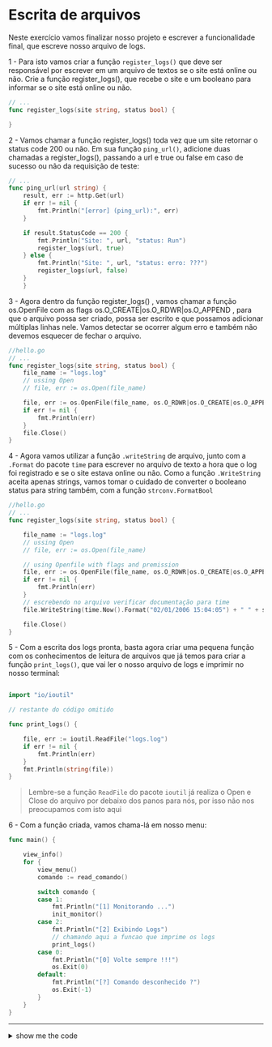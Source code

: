 # Escrita de arquivos

Neste exercício vamos finalizar nosso projeto e escrever a funcionalidade final, que escreve nosso arquivo de logs.

1 - Para isto vamos criar a função `register_logs()` que deve ser responsável por escrever em um arquivo de textos se o site está online ou não. Crie a função register_logs(), que recebe o site e um booleano para informar se o site está online ou não.

```go
// ...
func register_logs(site string, status bool) {

}
```

2 - Vamos chamar a função register_logs() toda vez que um site retornar o status code 200 ou não. Em sua função `ping_url()`, adicione duas chamadas a register_logs(), passando a url e true ou false em caso de sucesso ou não da requisição de teste:

```go
// ...
func ping_url(url string) {
    result, err := http.Get(url)
    if err != nil {
        fmt.Println("[error] (ping_url):", err)
    }

    if result.StatusCode == 200 {
        fmt.Println("Site: ", url, "status: Run")
        register_logs(url, true)
    } else {
        fmt.Println("Site: ", url, "status: erro: ???")
        register_logs(url, false)
    }
    }
```

3 - Agora dentro da função register_logs() , vamos chamar a função os.OpenFile com as flags os.O_CREATE|os.O_RDWR|os.O_APPEND , para que o arquivo possa ser criado, possa ser escrito e que possamos adicionar múltiplas linhas nele. Vamos detectar se ocorrer algum erro e também não devemos esquecer de fechar o arquivo.

```go
//hello.go
// ...
func register_logs(site string, status bool) {
    file_name := "logs.log"
    // ussing Open
    // file, err := os.Open(file_name)

    file, err := os.OpenFile(file_name, os.O_RDWR|os.O_CREATE|os.O_APPEND, 0666)
    if err != nil {
        fmt.Println(err)
    }
    file.Close()
}
```

4 - Agora vamos utilizar a função `.writeString` de arquivo, junto com a `.Format` do pacote `time` para escrever no arquivo de texto a hora que o log foi registrado e se o site estava online ou não. Como a função `.WriteString` aceita apenas strings, vamos tomar o cuidado de converter o booleano status para string também, com a função `strconv.FormatBool`

```go
//hello.go
// ...
func register_logs(site string, status bool) {

    file_name := "logs.log"
    // ussing Open
    // file, err := os.Open(file_name)

    // using Openfile with flags and premission
    file, err := os.OpenFile(file_name, os.O_RDWR|os.O_CREATE|os.O_APPEND, 0666)
    if err != nil {
        fmt.Println(err)
    }
    // escrebendo no arquivo verificar documentação para time
    file.WriteString(time.Now().Format("02/01/2006 15:04:05") + " " + site + " -> online: (" + strconv.FormatBool(status) + ")\n")

    file.Close()
}
```

5 - Com a escrita dos logs pronta, basta agora criar uma pequena função com os conhecimentos de leitura de arquivos que já temos para criar a função `print_logs()`, que vai ler o nosso arquivo de logs e imprimir no nosso terminal:

```go

import "io/ioutil"

// restante do código omitido

func print_logs() {

    file, err := ioutil.ReadFile("logs.log")
    if err != nil {
        fmt.Println(err)
    }
    fmt.Println(string(file))
}
```

> Lembre-se a função `ReadFile` do pacote `ioutil` já realiza o Open e Close do arquivo por debaixo dos panos para nós, por isso não nos preocupamos com isto aqui

6 - Com a função criada, vamos chama-lá em nosso menu:

```go
func main() {

    view_info()
    for {
        view_menu()
        comando := read_comando()

        switch comando {
        case 1:
            fmt.Println("[1] Monitorando ...")
            init_monitor()
        case 2:
            fmt.Println("[2] Exibindo Logs")
            // chamando aqui a funcao que imprime os logs
            print_logs()
        case 0:
            fmt.Println("[0] Volte sempre !!!")
            os.Exit(0)
        default:
            fmt.Println("[?] Comando desconhecido ?")
            os.Exit(-1) 
        }
    }
}
```
___

<details>
    <summary>show me the code</summary>

```go
package main

import (
    "bufio"
    "fmt"
    "io"
    "io/ioutil"
    "net/http"
    "os"
    "os/exec"
    "reflect"
    "strconv"
    "strings"
    "time"
)

const num_monitoramentos = 1
const delay = 5

func main() {

    view_info()

    // loop infinito sem parametros
    for {
        view_menu()
        comando := read_comando()

        switch comando {
        case 1:
            fmt.Println("[1] Monitorando ...")
            init_monitor()
        case 2:
            fmt.Println("[2] Exibindo Logs")
            print_logs()
        case 0:
            fmt.Println("[0] Volte sempre !!!")
            os.Exit(0)
        default:
            fmt.Println("[?] Comando desconhecido ?")
            os.Exit(-1) // sair com err: exit status 255
        }
    }
}

func view_info() {
    nome := "Alex"
    cmd := exec.Command("bash", "-c", "go version")
    version, err := cmd.Output()
    if err != nil {
        fmt.Println((err.Error()))
        return
    }

    fmt.Println("Hola ", nome, "! ", nome, "es variable de tipo ", reflect.TypeOf(nome))
    fmt.Println("Voce esta usando a GO ", string(version))
}

func view_menu() {
    // menu
    fmt.Println("+", strings.Repeat("-", 25), "+")
    fmt.Println("| 1-Iniciar Monitoramento   |")
    fmt.Println("| 2-Exibir Logs             |")
    fmt.Println("| 0-Sair do Programa        |")
    fmt.Println("+", strings.Repeat("-", 25), "+")
    }

    func read_comando() int {
    var comando int
    fmt.Scan(&comando)
    fmt.Println("Voce escolheu a opcao: ", comando, "-> com endereco: ", &comando)
    return comando
}

func init_monitor() {
    fmt.Println("Monitorando...")

    // // usando slice por array
    // sites := []string{"https://alexyucra.vcard.repl.co", "https://m.vcard.repl.co", "https://google.com"}
    // fmt.Println("Usando slices", sites)
    // fmt.Println(reflect.TypeOf(sites))

    sites := read_file()

    // teste en loop
    for i := 0; i < num_monitoramentos; i++ {
        for i, site := range sites {
            fmt.Println("Monitorando site: [", i, "] -> ", site)
            ping_url(site)
        }
        // adicionando delay cada 10 seg
        time.Sleep(delay * time.Second)
    }
    fmt.Println("")
}

func ping_url(url string) {
    result, err := http.Get(url)
    if err != nil {
        fmt.Println("[error] (ping_url):", err)
    }

    if result.StatusCode == 200 {
        fmt.Println("Site: ", url, "status: Run")
        register_logs(url, true)
    } else {
        fmt.Println("Site: ", url, "status: erro: ???")
        register_logs(url, false)
    }
}

func read_file() []string {

    var sites []string
    file_names := "sites.txt"

    file3, err := os.Open(file_names)
    if err != nil {
        fmt.Println("[error 3.1] (read_file):", err)
    }

    leitor := bufio.NewReader(file3)
    for {
        linha, err := leitor.ReadString('\n') // ler ate o delimitador da linha com '' simples
        linha = strings.TrimSpace(linha)
        sites = append(sites, linha)
        if err == io.EOF {
            break // quando encontre o final sair do loop
        }
    }
    file3.Close()

    return sites
}

func register_logs(site string, status bool) {
    file_name := "logs.log"
    // ussing Open
    // file, err := os.Open(file_name)

    // using Openfile with flags and premission
    file, err := os.OpenFile(file_name, os.O_RDWR|os.O_CREATE|os.O_APPEND, 0666)

    if err != nil {
        fmt.Println(err)
    }
    // escrebendo no arquivo verificar documentação para time
    file.WriteString(time.Now().Format("02/01/2006 15:04:05") + " " + site + " -> online: (" + strconv.FormatBool(status) + ")\n")

    file.Close()
}

func print_logs() {

    file, err := ioutil.ReadFile("logs.log")
    if err != nil {
        fmt.Println(err)
    }
    fmt.Println(string(file))
}

```
</details>
